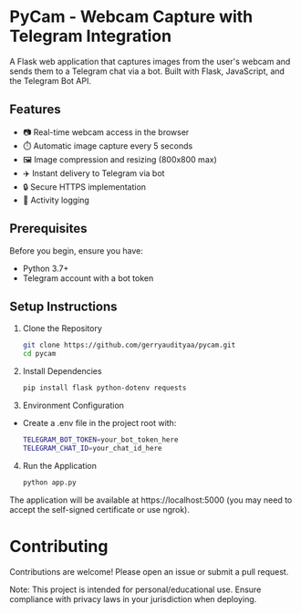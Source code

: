 # PyCam - Webcam Capture with Telegram Integration
A Flask web application that captures images from the user's webcam and sends them to a Telegram chat via a bot. Built with Flask, JavaScript, and the Telegram Bot API.

## Features
- 📷 Real-time webcam access in the browser
- ⏱️ Automatic image capture every 5 seconds
- 🖼️ Image compression and resizing (800x800 max)
- ✈️ Instant delivery to Telegram via bot
- 🔒 Secure HTTPS implementation
- 📝 Activity logging

## Prerequisites
Before you begin, ensure you have:
- Python 3.7+
- Telegram account with a bot token

## Setup Instructions
1. Clone the Repository
    
    ```bash
    git clone https://github.com/gerryaudityaa/pycam.git
    cd pycam

2. Install Dependencies
    
    ```bash
    pip install flask python-dotenv requests

3. Environment Configuration
- Create a .env file in the project root with:
    ```bash
    TELEGRAM_BOT_TOKEN=your_bot_token_here
    TELEGRAM_CHAT_ID=your_chat_id_here

4. Run the Application

    ```bash
    python app.py

The application will be available at https://localhost:5000 (you may need to accept the self-signed certificate or use ngrok).


# Contributing
Contributions are welcome! Please open an issue or submit a pull request.

Note: This project is intended for personal/educational use. Ensure compliance with privacy laws in your jurisdiction when deploying.
